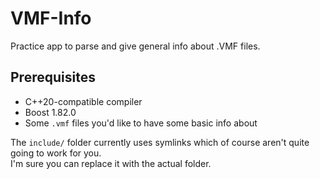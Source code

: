 # VMF-Info
Practice app to parse and give general info about .VMF files.

## Prerequisites
* C++20-compatible compiler
* Boost 1.82.0  
* Some `.vmf` files you'd like to have some basic info about

The `include/` folder currently uses symlinks which of course aren't quite going to work for you.  
I'm sure you can replace it with the actual folder.
